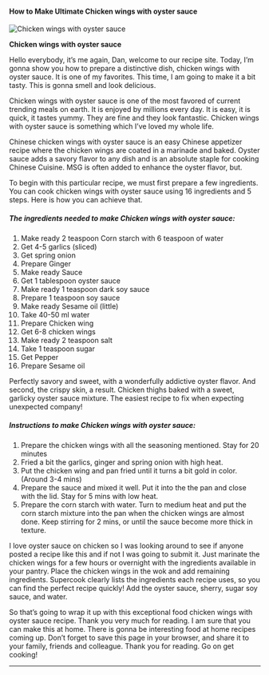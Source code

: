             

#### How to Make Ultimate Chicken wings with oyster sauce

![Chicken wings with oyster sauce](https://img-global.cpcdn.com/recipes/42457e61a9010fb2/751x532cq70/chicken-wings-with-oyster-sauce-recipe-main-photo.jpg)

**Chicken wings with oyster sauce**

Hello everybody, it’s me again, Dan, welcome to our recipe site. Today, I’m gonna show you how to prepare a distinctive dish, chicken wings with oyster sauce. It is one of my favorites. This time, I am going to make it a bit tasty. This is gonna smell and look delicious.

Chicken wings with oyster sauce is one of the most favored of current trending meals on earth. It is enjoyed by millions every day. It is easy, it is quick, it tastes yummy. They are fine and they look fantastic. Chicken wings with oyster sauce is something which I’ve loved my whole life.

Chinese chicken wings with oyster sauce is an easy Chinese appetizer recipe where the chicken wings are coated in a marinade and baked. Oyster sauce adds a savory flavor to any dish and is an absolute staple for cooking Chinese Cuisine. MSG is often added to enhance the oyster flavor, but.

To begin with this particular recipe, we must first prepare a few ingredients. You can cook chicken wings with oyster sauce using 16 ingredients and 5 steps. Here is how you can achieve that.

##### The ingredients needed to make Chicken wings with oyster sauce:

1.  Make ready 2 teaspoon Corn starch with 6 teaspoon of water
2.  Get 4-5 garlics (sliced)
3.  Get spring onion
4.  Prepare Ginger
5.  Make ready Sauce
6.  Get 1 tablespoon oyster sauce
7.  Make ready 1 teaspoon dark soy sauce
8.  Prepare 1 teaspoon soy sauce
9.  Make ready Sesame oil (little)
10.  Take 40-50 ml water
11.  Prepare Chicken wing
12.  Get 6-8 chicken wings
13.  Make ready 2 teaspoon salt
14.  Take 1 teaspoon sugar
15.  Get Pepper
16.  Prepare Sesame oil

Perfectly savory and sweet, with a wonderfully addictive oyster flavor. And second, the crispy skin, a result. Chicken thighs baked with a sweet, garlicky oyster sauce mixture. The easiest recipe to fix when expecting unexpected company!

##### Instructions to make Chicken wings with oyster sauce:

1.  Prepare the chicken wings with all the seasoning mentioned. Stay for 20 minutes
2.  Fried a bit the garlics, ginger and spring onion with high heat.
3.  Put the chicken wing and pan fried until it turns a bit gold in color. (Around 3-4 mins)
4.  Prepare the sauce and mixed it well. Put it into the the pan and close with the lid. Stay for 5 mins with low heat.
5.  Prepare the corn starch with water. Turn to medium heat and put the corn starch mixture into the pan when the chicken wings are almost done. Keep stirring for 2 mins, or until the sauce become more thick in texture.

I love oyster sauce on chicken so I was looking around to see if anyone posted a recipe like this and if not I was going to submit it. Just marinate the chicken wings for a few hours or overnight with the ingredients available in your pantry. Place the chicken wings in the wok and add remaining ingredients. Supercook clearly lists the ingredients each recipe uses, so you can find the perfect recipe quickly! Add the oyster sauce, sherry, sugar soy sauce, and water.

So that’s going to wrap it up with this exceptional food chicken wings with oyster sauce recipe. Thank you very much for reading. I am sure that you can make this at home. There is gonna be interesting food at home recipes coming up. Don’t forget to save this page in your browser, and share it to your family, friends and colleague. Thank you for reading. Go on get cooking!

* * *